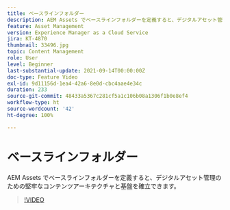 ```yaml
---
title: ベースラインフォルダー
description: AEM Assets でベースラインフォルダーを定義すると、デジタルアセット管理のための堅牢なコンテンツアーキテクチャと基盤を確立できます。
feature: Asset Management
version: Experience Manager as a Cloud Service
jira: KT-4870
thumbnail: 33496.jpg
topic: Content Management
role: User
level: Beginner
last-substantial-update: 2021-09-14T00:00:00Z
doc-type: Feature Video
exl-id: 9d11156d-1ea4-42a6-8e0d-cbc4aae4e34c
duration: 233
source-git-commit: 48433a5367c281cf5a1c106b08a1306f1b0e8ef4
workflow-type: ht
source-wordcount: '42'
ht-degree: 100%

---
```


# ベースラインフォルダー

AEM Assets でベースラインフォルダーを定義すると、デジタルアセット管理のための堅牢なコンテンツアーキテクチャと基盤を確立できます。

>[!VIDEO](https://video.tv.adobe.com/v/37331?quality=12&learn=on&captions=jpn)
